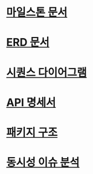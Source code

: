 
# [마일스톤 문서](https://github.com/rhsehfm33/parade/blob/main/MILESTONE.md)

# [ERD 문서](https://github.com/rhsehfm33/parade/blob/main/ERD.md)

# [시퀀스 다이어그램](https://github.com/rhsehfm33/parade/blob/main/SEQUENCE.md)

# [API 명세서](https://docs.google.com/spreadsheets/d/1e3kk1NFDIKOH9-aFPyLq_YYVukhtUDrGrpxJ1n_lxkQ/edit?gid=0#gid=0)

# [패키지 구조](https://github.com/rhsehfm33/parade/blob/main/PACKAGE_STRUCTURE.md)

# [동시성 이슈 분석](https://sleeping-cat.tistory.com/27)